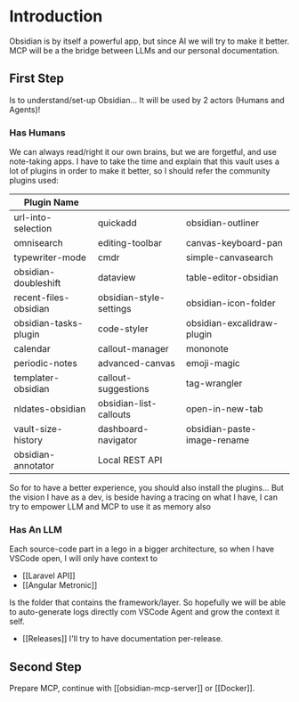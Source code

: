 # Introduction

Obsidian is by itself a powerful app, but since AI we will try to make it better. MCP will be a the bridge between LLMs and our personal documentation.

## First Step

Is to understand/set-up Obsidian... It will be used by 2 actors (Humans and Agents)!

### Has Humans

We can always read/right it our own brains, but we are forgetful, and use note-taking apps. I have to take the time and explain that this vault uses a lot of plugins in order to make it better, so I should refer the community plugins used:

| Plugin Name           |                         |                             |
| --------------------- | ----------------------- | --------------------------- |
| url-into-selection    | quickadd                | obsidian-outliner           |
| omnisearch            | editing-toolbar         | canvas-keyboard-pan         |
| typewriter-mode       | cmdr                    | simple-canvasearch          |
| obsidian-doubleshift  | dataview                | table-editor-obsidian       |
| recent-files-obsidian | obsidian-style-settings | obsidian-icon-folder        |
| obsidian-tasks-plugin | code-styler             | obsidian-excalidraw-plugin  |
| calendar              | callout-manager         | mononote                    |
| periodic-notes        | advanced-canvas         | emoji-magic                 |
| templater-obsidian    | callout-suggestions     | tag-wrangler                |
| nldates-obsidian      | obsidian-list-callouts  | open-in-new-tab             |
| vault-size-history    | dashboard-navigator     | obsidian-paste-image-rename |
| obsidian-annotator    | Local REST API          |                             |


So for to have a better experience, you should also install the plugins... But the vision I have as a dev, is beside having a tracing on what I have, I can try to empower LLM and MCP to use it as memory also

### Has An LLM

Each source-code part in a lego in a bigger architecture, so when I have VSCode open, I will only have context to
- [[Laravel API]]
- [[Angular Metronic]]

Is the folder that contains the framework/layer. So hopefully we will be able to auto-generate logs directly com VSCode Agent and grow the context it self.
- [[Releases]]
I'll try to have documentation per-release.

## Second Step

Prepare MCP, continue with [[obsidian-mcp-server]] or [[Docker]].